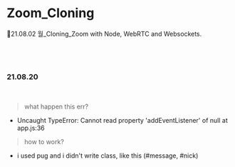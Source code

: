 # Zoom_Cloning

🍒21.08.02 월\_Cloning_Zoom with Node, WebRTC and Websockets.

</br>
</br>

##

### 21.08.20

<br/>

> what happen this err?

- Uncaught TypeError: Cannot read property 'addEventListener' of null
  at app.js:36

> how to work?

- i used pug and i didn't write class, like this (#message, #nick)
